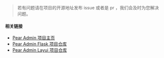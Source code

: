 > 若有问题请在项目的开源地址发布 issue 或者是 pr ，我们会及时为您解决问题。

#### 相关链接
+ [Pear Admin 项目主页](https://gitee.com/pear-admin)
+ [Pear Admin Flask 项目仓库](https://gitee.com/pear-admin/pear-admin-flask)
+ [Pear Admin Layui 项目仓库](https://gitee.com/pear-admin/Pear-Admin-Layui)